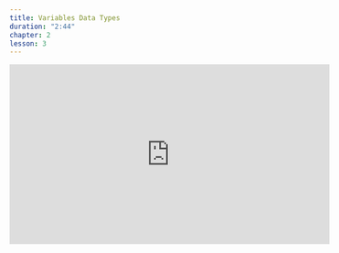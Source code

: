 ```yaml
---
title: Variables Data Types
duration: "2:44"
chapter: 2
lesson: 3
---
```


<iframe width="560" height="315" src="https://www.youtube.com/embed/zJ90Db7Ge4U" title="YouTube video player" frameborder="0" allow="accelerometer; autoplay; clipboard-write; encrypted-media; gyroscope; picture-in-picture; web-share" allowfullscreen></iframe>